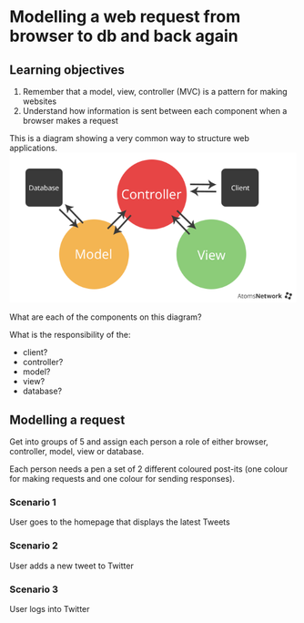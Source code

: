 # Modelling a web request from browser to db and back again

## Learning objectives

1) Remember that a model, view, controller (MVC) is a pattern for making websites
2) Understand how information is sent between each component when a browser makes a request

This is a diagram showing a very common way to structure web applications. 
![](mvc.png)

What are each of the components on this diagram?

What is the responsibility of the:
- client?
- controller?
- model?
- view?
- database?

## Modelling a request

Get into groups of 5 and assign each person a role of either browser, controller, model, view or database.

Each person needs a pen a set of 2 different coloured post-its (one colour for making requests and one colour
for sending responses).

### Scenario 1

User goes to the homepage that displays the latest Tweets

### Scenario 2

User adds a new tweet to Twitter

### Scenario 3

User logs into Twitter
